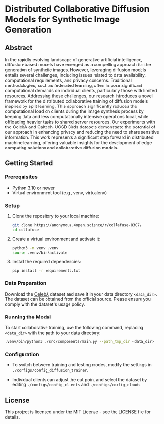 # Distributed Collaborative Diffusion Models for Synthetic Image Generation

## Abstract

In the rapidly evolving landscape of generative artificial intelligence, diffusion-based models have emerged as a compelling approach for the generation of synthetic images. However, leveraging diffusion models entails several challenges, including issues related to data availability, computational requirements, and privacy concerns. Traditional methodologies, such as federated learning, often impose significant computational demands on individual clients, particularly those with limited resources. Addressing these challenges, our research introduces a novel framework for the distributed collaborative training of diffusion models inspired by split learning. This approach significantly reduces the computational load on clients during the image synthesis process by keeping data and less computationally intensive operations local, while offloading heavier tasks to shared server resources. Our experiments with the CelebA and Caltech-UCSD Birds datasets demonstrate the potential of our approach in enhancing privacy and reducing the need to share sensitive information. This work represents a significant step forward in distributed machine learning, offering valuable insights for the development of edge computing solutions and collaborative diffusion models.

## Getting Started

### Prerequisites

- Python 3.10 or newer
- Virtual environment tool (e.g., venv, virtualenv)

### Setup

1. Clone the repository to your local machine:

   ```bash
   git clone https://anonymous.4open.science/r/collafuse-83C7/
   cd collafuse
   ```

2. Create a virtual environment and activate it:

   ```bash
   python3 -m venv .venv
   source .venv/bin/activate
   ```

3. Install the required dependencies:

   ```bash
   pip install -r requirements.txt
   ```

### Data Preparation

Download the [CelebA](https://www.kaggle.com/datasets/jessicali9530/celeba-dataset/download?datasetVersionNumber=2) dataset and save it in your data directory `<data_dir>`. The dataset can be obtained from the official source. Please ensure you comply with the dataset's usage policy.

### Running the Model

To start collaborative training, use the following command, replacing `<data_dir>` with the path to your data directory:

```bash
.venv/bin/python3 ./src/components/main.py --path_tmp_dir <data_dir>
```

### Configuration

- To switch between training and testing modes, modify the settings in `./configs/config_diffusion_trainer`.

- Individual clients can adjust the cut point and select the dataset by editing `./configs/config_clients` and `./configs/config_clouds`.

## License

This project is licensed under the MIT License - see the LICENSE file for details.
